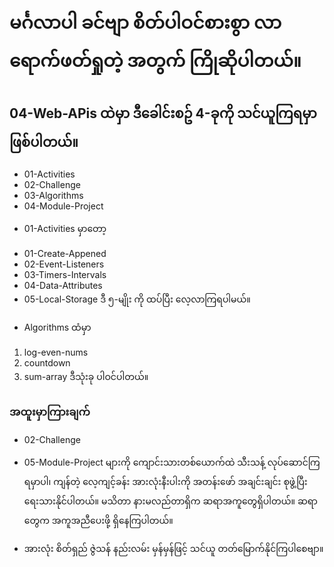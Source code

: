
# မင်္ဂလာပါ ခင်ဗျာ စိတ်ပါဝင်စားစွာ လာရောက်ဖတ်ရှုတဲ့ အတွက် ကြိုဆိုပါတယ်။ 

## 04-Web-APis ထဲမှာ ဒီခေါင်းစဥ် 4-ခုကို သင်ယူကြရမှာ ဖြစ်ပါတယ်။

- 01-Activities
- 02-Challenge
- 03-Algorithms
- 04-Module-Project 

* 01-Activities မှာတော့ 
- 01-Create-Appened
- 02-Event-Listeners
- 03-Timers-Intervals
- 04-Data-Attributes
- 05-Local-Storage
ဒီ ၅-မျိုး ကို ထပ်ပြီး လေ့လာကြရပါမယ်။

* Algorithms ထံမှာ
01. log-even-nums
02. countdown
03. sum-array ဒီသုံးခု ပါဝင်ပါတယ်။

### အထူးမှာကြားချက်
* 02-Challenge 
* 05-Module-Project များကို ကျောင်းသားတစ်ယောက်ထဲ သီးသန့် လုပ်ဆောင်ကြရမှာပါ၊ ကျန်တဲ့ လေ့ကျင့်ခန်း အားလုံးနီးပါးကို အတန်းဖော် အချင်းချင်း စုဖွဲ့ပြီး ရေးသားနိုင်ပါတယ်။ မသိတာ နားမလည်တာရှိက ဆရာအကူတွေရှိပါတယ်။ ဆရာတွေက အကူအညီပေးဖို့ ရှိနေကြပါတယ်။

* အားလုံး စိတ်ရှည် ဇွဲသန် နည်းလမ်း မှန်မှန်ဖြင့် သင်ယူ တတ်မြောက်နိုင်ကြပါစေဗျာ။